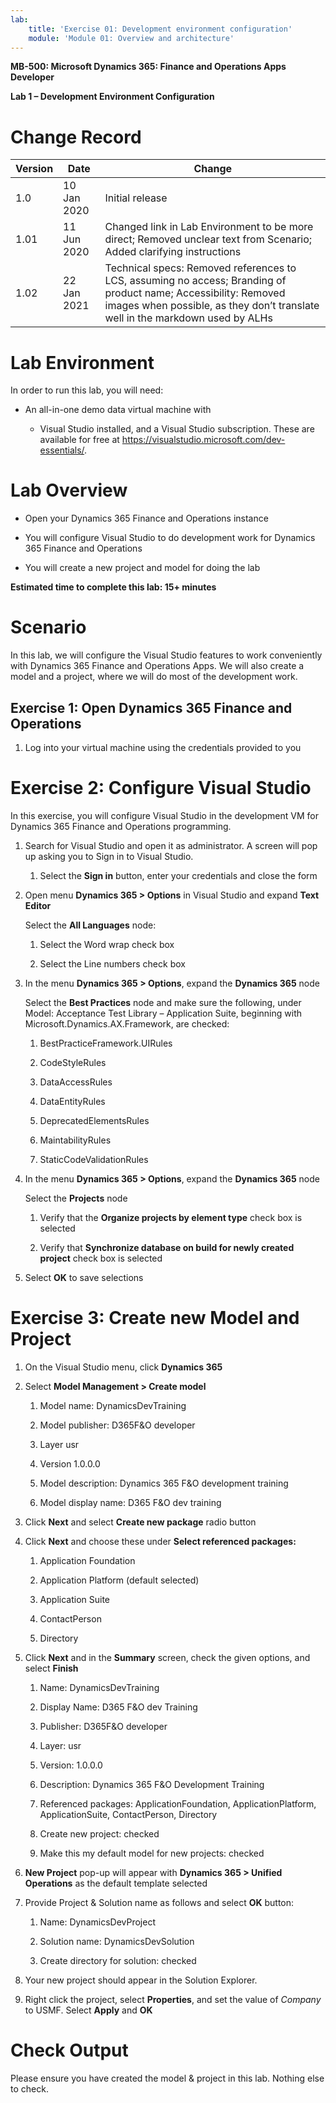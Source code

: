 ```yaml
---
lab:
    title: 'Exercise 01: Development environment configuration'
    module: 'Module 01: Overview and architecture'
---
```


**MB-500: Microsoft Dynamics 365: Finance and Operations Apps Developer**

**Lab 1 – Development Environment Configuration**

Change Record
=============

| Version | Date        | Change                                                                                                                                                                                           |
|---------|-------------|--------------------------------------------------------------------------------------------------------------------------------------------------------------------------------------------------|
| 1.0     | 10 Jan 2020 | Initial release                                                                                                                                                                                  |
| 1.01    | 11 Jun 2020 | Changed link in Lab Environment to be more direct; Removed unclear text from Scenario; Added clarifying instructions                                                                             |
| 1.02    | 22 Jan 2021 | Technical specs: Removed references to LCS, assuming no access; Branding of product name; Accessibility: Removed images when possible, as they don’t translate well in the markdown used by ALHs |

Lab Environment
===============

In order to run this lab, you will need:

-   An all-in-one demo data virtual machine with

    -   Visual Studio installed, and a Visual Studio subscription. These are
        available for free at
        <https://visualstudio.microsoft.com/dev-essentials/>.

Lab Overview
============

-   Open your Dynamics 365 Finance and Operations instance

-   You will configure Visual Studio to do development work for Dynamics 365
    Finance and Operations

-   You will create a new project and model for doing the lab

**Estimated time to complete this lab: 15+ minutes**

Scenario
========

In this lab, we will configure the Visual Studio features to work conveniently
with Dynamics 365 Finance and Operations Apps. We will also create a model and a
project, where we will do most of the development work.

Exercise 1: Open Dynamics 365 Finance and Operations
----------------------------------------------------

1.  Log into your virtual machine using the credentials provided to you

Exercise 2: Configure Visual Studio 
====================================

In this exercise, you will configure Visual Studio in the development VM for
Dynamics 365 Finance and Operations programming.

1.  Search for Visual Studio and open it as administrator. A screen will pop up
    asking you to Sign in to Visual Studio.

    1.  Select the **Sign in** button, enter your credentials and close the form

2.  Open menu **Dynamics 365 \> Options** in Visual Studio and expand **Text
    Editor**

    Select the **All Languages** node:

    1.  Select the Word wrap check box

    2.  Select the Line numbers check box

3.  In the menu **Dynamics 365 \> Options**, expand the **Dynamics 365** node

    Select the **Best Practices** node and make sure the following, under Model:
    Acceptance Test Library – Application Suite, beginning with
    Microsoft.Dynamics.AX.Framework, are checked:

    1.  BestPracticeFramework.UIRules

    2.  CodeStyleRules

    3.  DataAccessRules

    4.  DataEntityRules

    5.  DeprecatedElementsRules

    6.  MaintabilityRules

    7.  StaticCodeValidationRules

4.  In the menu **Dynamics 365 \> Options**, expand the **Dynamics 365** node

    Select the **Projects** node

    1.  Verify that the **Organize projects by element type** check box is
        selected

    2.  Verify that **Synchronize database on build for newly created project**
        check box is selected

5.  Select **OK** to save selections

Exercise 3: Create new Model and Project
========================================

1.  On the Visual Studio menu, click **Dynamics 365**

2.  Select **Model Management \> Create model**

    1.  Model name: DynamicsDevTraining

    2.  Model publisher: D365F&O developer

    3.  Layer usr

    4.  Version 1.0.0.0

    5.  Model description: Dynamics 365 F&O development training

    6.  Model display name: D365 F&O dev training

3.  Click **Next** and select **Create new package** radio button

4.  Click **Next** and choose these under **Select referenced packages:**

    1.  Application Foundation

    2.  Application Platform (default selected)

    3.  Application Suite

    4.  ContactPerson

    5.  Directory

5.  Click **Next** and in the **Summary** screen, check the given options, and
    select **Finish**

    1.  Name: DynamicsDevTraining

    2.  Display Name: D365 F&O dev Training

    3.  Publisher: D365F&O developer

    4.  Layer: usr

    5.  Version: 1.0.0.0

    6.  Description: Dynamics 365 F&O Development Training

    7.  Referenced packages: ApplicationFoundation, ApplicationPlatform,
        ApplicationSuite, ContactPerson, Directory

    8.  Create new project: checked

    9.  Make this my default model for new projects: checked

6.  **New Project** pop-up will appear with **Dynamics 365 \> Unified
    Operations** as the default template selected

7.  Provide Project & Solution name as follows and select **OK** button:

    1.  Name: DynamicsDevProject

    2.  Solution name: DynamicsDevSolution

    3.  Create directory for solution: checked

8.  Your new project should appear in the Solution Explorer.

9.  Right click the project, select **Properties**, and set the value of
    *Company* to USMF. Select **Apply** and **OK**

Check Output
============

Please ensure you have created the model & project in this lab. Nothing else to
check.
